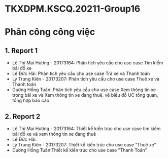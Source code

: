 # TKXDPM.KSCQ.20211-Group16

# Phân công công việc
## 1. Report 1
+ Lê Thị Mai Hương - 20173164: Phân tích yêu cầu cho use case Tìm kiếm bãi đỗ xe 
+ Lê Đức Hải: Phân tích yêu cầu cho use case Trả xe và Thanh toán
+ Lý Trung Kiên - 20173207: Phân tích yêu cầu cho use case Thuê xe và Thanh toán
+ Dương Hồng Tuấn: Phân tích yêu cầu cho use case Xem thông tin xe trong bãi xe và Xem thông tin xe đang thuê, vẽ biểu đồ UC tổng quan, tổng hợp báo cáo


## 2. Report 2
+ Lê Thị Mai Hương - 20173164: Thiết kế kiến trúc cho use case tìm kiếm bãi đỗ xe và xem thông tin xe đang thuê
+ Lê Đức Hải:
+ Lý Trung Kiên - 20173207: Thiết kế kiến trúc cho use case "Thuê xe"
+ Dương Hồng Tuấn:Thiết kế kiến trúc cho use case "Thanh Toán"

